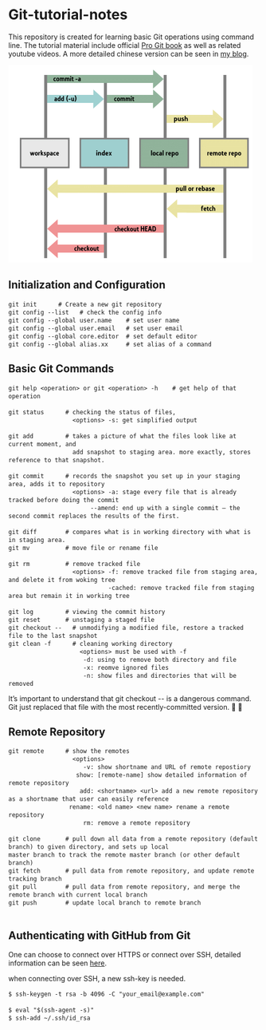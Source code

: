 # Git-tutorial-notes
This repository is created for learning basic Git operations using command line. The tutorial material include official [Pro Git book](https://git-scm.com/book/en/v2) as well as related youtube videos. A more detailed chinese version can be seen in [my blog](https://zakiyi.github.io/2019/04/22/Pro-Git-1/).

![](https://github.com/Zakiyi/Git-tutorial-notes/blob/master/git_index_structure.png)

## Initialization and Configuration 
```
git init      # Create a new git repository
git config --list   # check the config info
git config --global user.name    # set user name
git config --global user.email   # set user email
git config --global core.editor  # set default editor
git config --global alias.xx     # set alias of a command
```
## Basic Git Commands
```
git help <operation> or git <operation> -h    # get help of that operation 

git status      # checking the status of files, 
                  <options> -s: get simplified output
                        
git add         # takes a picture of what the files look like at current moment, and
                  add snapshot to staging area. more exactly, stores reference to that snapshot.

git commit      # records the snapshot you set up in your staging area, adds it to repository
                  <options> -a: stage every file that is already tracked before doing the commit
                       --amend: end up with a single commit — the second commit replaces the results of the first.
                        
git diff        # compares what is in working directory with what is in staging area.
git mv          # move file or rename file

git rm          # remove tracked file 
                  <options> -f: remove tracked file from staging area, and delete it from woking tree
                            -cached: remove tracked file from staging area but remain it in working tree
                                  
git log         # viewing the commit history
git reset       # unstaging a staged file
git checkout --   # unmodifying a modified file, restore a tracked file to the last snapshot
git clean -f      # cleaning working directory
                    <options> must be used with -f
                     -d: using to remove both directory and file
                     -x: reomve ignored files
                     -n: show files and directories that will be removed
```

It’s important to understand that git checkout -- <file> is a dangerous command.  Git just replaced that file with the most recently-committed version. &#x1F344; &#x1F344;
  
## Remote Repository
```
git remote      # show the remotes
                  <options>
                     -v: show shortname and URL of remote repostiory
                   show: [remote-name] show detailed information of remote repository
                    add: <shortname> <url> add a new remote repository as a shortname that user can easily reference
                 rename: <old name> <new name> rename a remote repository
                     rm: remove a remote repository
                     
git clone       # pull down all data from a remote repository (default branch) to given directory, and sets up local                           master branch to track the remote master branch (or other default branch)                   
git fetch       # pull data from remote repository, and update remote tracking branch
git pull        # pull data from remote repository, and merge the remote branch with current local branch
git push        # update local branch to remote branch
                   
```
## Authenticating with GitHub from Git
One can choose to connect over HTTPS or connect over SSH, detailed information can be seen [here](https://help.github.com/en/articles/which-remote-url-should-i-use#cloning-with-ssh-urls).

when connecting over SSH, a new ssh-key is needed.
```
$ ssh-keygen -t rsa -b 4096 -C "your_email@example.com"

$ eval "$(ssh-agent -s)"
$ ssh-add ~/.ssh/id_rsa
```

